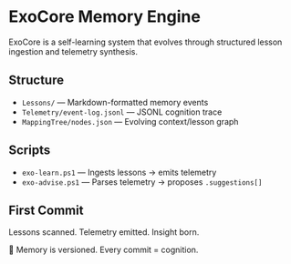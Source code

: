 # ExoCore Memory Engine

ExoCore is a self-learning system that evolves through structured lesson ingestion and telemetry synthesis.

## Structure

- `Lessons/` — Markdown-formatted memory events
- `Telemetry/event-log.jsonl` — JSONL cognition trace
- `MappingTree/nodes.json` — Evolving context/lesson graph

## Scripts

- `exo-learn.ps1` — Ingests lessons → emits telemetry
- `exo-advise.ps1` — Parses telemetry → proposes `.suggestions[]`

## First Commit

Lessons scanned. Telemetry emitted. Insight born.

🧠 Memory is versioned. Every commit = cognition.
